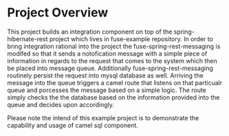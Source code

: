 Project Overview
================

This project builds an integration component on top of the spring-hibernate-rest project which lives in fuse-example repository. In order to bring integration rational into the project the fuse-spring-rest-messaging is modifed so that it sends a notofication message with a simple piece of information in regards to the request that comes to the system which then be placed into message queue. Additionally fuse-spring-rest-messaging routinely persist the request into mysql database as well.  Arriving the message into the queue triggers a camel route that listens on that particualr queue and porcesses the message based on a simple logic. The route simply checks the the database based on the information provided into the queue and decides upon accordingly. 

Please note the intend of this example project is to demonstrate the capability and usage of camel sql component. 
